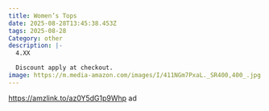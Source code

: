 ```yaml
---
title: Women’s Tops
date: 2025-08-28T13:45:38.453Z
tags: 2025-08-28
Category: other
description: |-
  4.XX 

  Discount apply at checkout.
image: https://m.media-amazon.com/images/I/411NGm7PxaL._SR400,400_.jpg
---
```

https://amzlink.to/az0Y5dG1p9Whp  ad